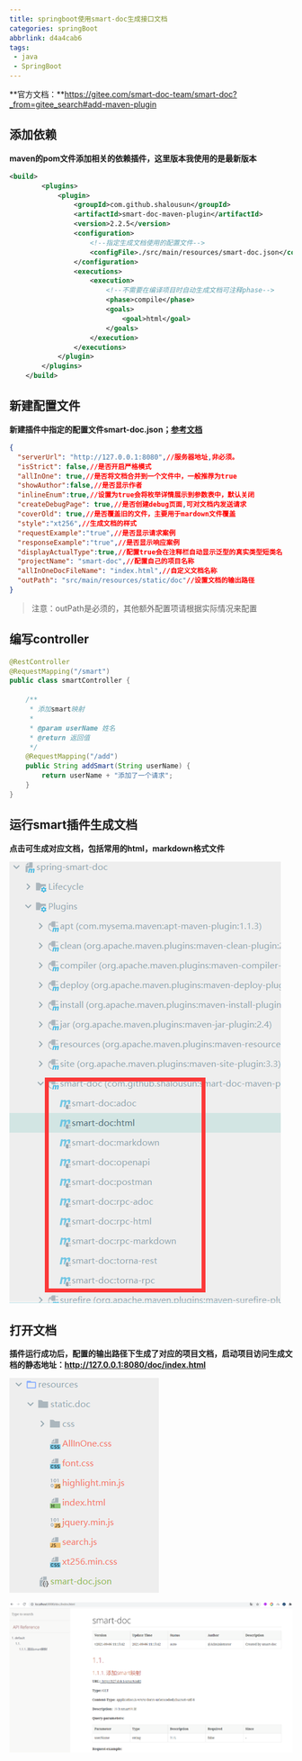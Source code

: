 ```yaml
---
title: springboot使用smart-doc生成接口文档
categories: springBoot
abbrlink: d4a4cab6
tags:
 - java
 - SpringBoot
---
```










**官方文档：**https://gitee.com/smart-doc-team/smart-doc?_from=gitee_search#add-maven-plugin



## 添加依赖

**maven的pom文件添加相关的依赖插件，这里版本我使用的是最新版本**

```xml
<build>
        <plugins>
            <plugin>
                <groupId>com.github.shalousun</groupId>
                <artifactId>smart-doc-maven-plugin</artifactId>
                <version>2.2.5</version>
                <configuration>
                    <!--指定生成文档使用的配置文件-->
                    <configFile>./src/main/resources/smart-doc.json</configFile>
                </configuration>
                <executions>
                    <execution>
                        <!--不需要在编译项目时自动生成文档可注释phase-->
                        <phase>compile</phase>
                        <goals>
                            <goal>html</goal>
                        </goals>
                    </execution>
                </executions>
            </plugin>
        </plugins>
    </build>
```



## 新建配置文件

**新建插件中指定的配置文件smart-doc.json；[参考文档](https://gitee.com/smart-doc-team/smart-doc?_from=gitee_search#configuration)**

```json
{
  "serverUrl": "http://127.0.0.1:8080",//服务器地址,非必须。
  "isStrict": false,//是否开启严格模式
  "allInOne": true,//是否将文档合并到一个文件中，一般推荐为true
  "showAuthor":false,//是否显示作者
  "inlineEnum":true,//设置为true会将枚举详情展示到参数表中，默认关闭
  "createDebugPage": true,//是否创建debug页面,可对文档内发送请求
  "coverOld": true,//是否覆盖旧的文件，主要用于mardown文件覆盖
  "style":"xt256",//生成文档的样式
  "requestExample":"true",//是否显示请求案例
  "responseExample":"true",//是否显示响应案例
  "displayActualType":true,//配置true会在注释栏自动显示泛型的真实类型短类名
  "projectName": "smart-doc",//配置自己的项目名称
  "allInOneDocFileName": "index.html",//自定义文档名称
  "outPath": "src/main/resources/static/doc"//设置文档的输出路径
}


```



> 注意：outPath是必须的，其他额外配置项请根据实际情况来配置



## 编写controller

```java
@RestController
@RequestMapping("/smart")
public class smartController {

    /**
     * 添加smart映射
     *
     * @param userName 姓名
     * @return 返回值
     */
    @RequestMapping("/add")
    public String addSmart(String userName) {
        return userName + "添加了一个请求";
    }
}
```



## 运行smart插件生成文档

**点击可生成对应文档，包括常用的html，markdown格式文件**

![image-20210906134312295](https://raw.githubusercontent.com/prank-xcw/images/master/imgs/image-20210906134312295.png)



## 打开文档

**插件运行成功后，配置的输出路径下生成了对应的项目文档，启动项目访问生成文档的静态地址：http://127.0.0.1:8080/doc/index.html**

![image-20210906134529595](https://raw.githubusercontent.com/prank-xcw/images/master/imgs/image-20210906134529595.png)

![image-20210906134918896](https://raw.githubusercontent.com/prank-xcw/images/master/imgs/image-20210906134918896.png)